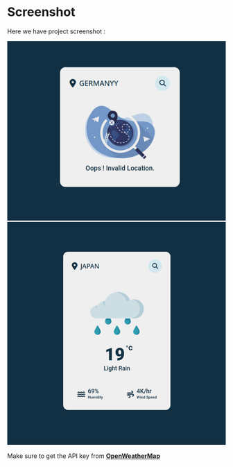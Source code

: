
# Screenshot
Here we have project screenshot :

![screenshot1](images/Screenshot_2023-10-08_16-01-06.png)
![screenshot2](images/Screenshot_2023-10-08_16-00-31.png)


Make sure to get the API key from **[OpenWeatherMap](https://openweathermap.org/)**
